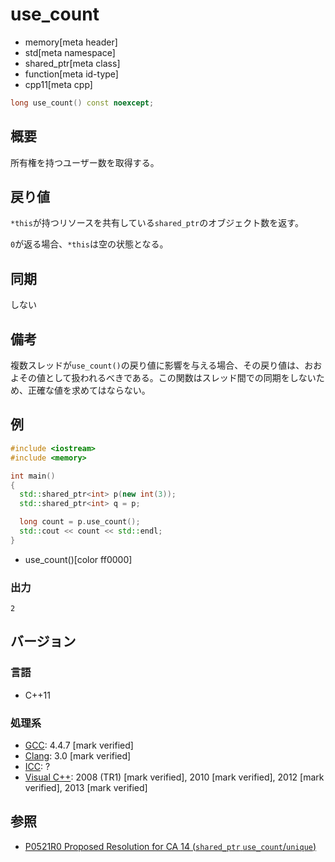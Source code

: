# use_count
* memory[meta header]
* std[meta namespace]
* shared_ptr[meta class]
* function[meta id-type]
* cpp11[meta cpp]

```cpp
long use_count() const noexcept;
```

## 概要
所有権を持つユーザー数を取得する。


## 戻り値
`*this`が持つリソースを共有している`shared_ptr`のオブジェクト数を返す。

`0`が返る場合、`*this`は空の状態となる。


## 同期
しない


## 備考
複数スレッドが`use_count()`の戻り値に影響を与える場合、その戻り値は、おおよその値として扱われるべきである。この関数はスレッド間での同期をしないため、正確な値を求めてはならない。


## 例
```cpp example
#include <iostream>
#include <memory>

int main()
{
  std::shared_ptr<int> p(new int(3));
  std::shared_ptr<int> q = p;

  long count = p.use_count();
  std::cout << count << std::endl;
}
```
* use_count()[color ff0000]

### 出力
```
2
```

## バージョン
### 言語
- C++11

### 処理系
- [GCC](/implementation.md#gcc): 4.4.7 [mark verified]
- [Clang](/implementation.md#clang): 3.0 [mark verified]
- [ICC](/implementation.md#icc): ?
- [Visual C++](/implementation.md#visual_cpp): 2008 (TR1) [mark verified], 2010 [mark verified], 2012 [mark verified], 2013 [mark verified]


## 参照
- [P0521R0 Proposed Resolution for CA 14 (`shared_ptr` `use_count`/`unique`)](http://www.open-std.org/jtc1/sc22/wg21/docs/papers/2016/p0521r0.html)
